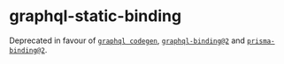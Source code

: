 # graphql-static-binding

Deprecated in favour of [`graphql codegen`](https://oss.prisma.io/graphql-cli/common-workflows#code-generation), [`graphql-binding@2`](https://github.com/graphql-binding/graphql-binding) and [`prisma-binding@2`](https://github.com/graphcool/prisma-binding).
